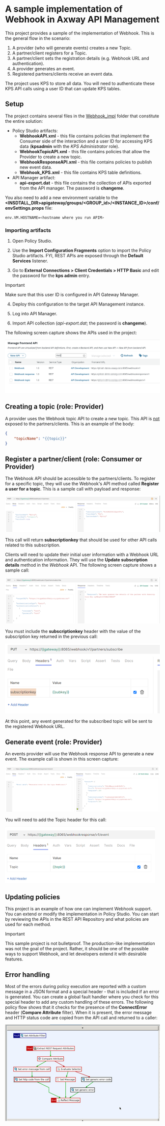 # A sample implementation of Webhook in Axway API Management

This project provides a sample of the implementation of Webhook. This is the general flow in the scenario:

1. A provider (who will generate events) creates a new Topic.
2. A partner/client registers for a Topic.
3. A partner/client sets the registration details (e.g. Webhook URL and authentication).
4. A provider generates an event.
5. Registered partners/clients receive an event data.

The project uses KPS to store all data. You will need to authenticate these KPS API calls using a user ID that can update KPS tables.

## Setup

The project contains several files in the [Webhook_impl](./Webhook_impl) folder that constitute the entire solution:

- Policy Studio artifacts:
  - **WebhookAPI.xml** - this file contains policies that implement the Consumer side of the interaction and a user ID for accessing KPS data (**kpsadmin** with the *KPS Administrator* role). 
  - **WebhookTopicAPI.xml** - this file contains policies that allow the Provider to create a new topic.
  - **WebhookResponseAPI.xml** - this file contains policies to publish new event data.
  - **Webhook_KPS.xml** - this file contains KPS table definitions.
- API Manager artifact:
  - **api-export.dat** - this file contains the collection of APIs exported from the API manager. The password is **changeme**.

You also need to add a new environment variable to the **<INSDTALL_DIR>apigateway/groups/<GROUP_id>/<INSTANCE_ID>/conf/envSettings.props** file:

```bash
env.VM.HOSTNAME=<hostname where you run APIM>
```

### Importing artifacts

1. Open Policy Studio. 

2. Use the **Import Configuration Fragments** option to import the Policy Studio artifacts. FYI, REST APIs are exposed through the **Default Services** listener.

3. Go to **External Connections > Client Credentials > HTTP Basic** and edit the password for the **kps admin** entry.  

> [!IMPORTANT]
>
> Make sure that this user ID is configured in API Gateway Manager.

   

4. Deploy this configuration to the target API Management instance.

5. Log into API Manager.

6. Import API collection (*api-export.dat*; the password is **changeme**).

The following screen capture shows the APIs used in the project:

![](./Images/One.png)

## Creating a topic (role: Provider)

A provider uses the Webhook topic API to create a new topic. This API is <u>not</u> exposed to the partners/clients. This is an example of the body:

```json
{
    "topicName": "{{topic}}"
}
```





## Register a partner/client (role: Consumer or Provider)

The Webhook API should be accessible to the partners/clients. To register for a specific topic, they will use the Webhook's API method called **Register a user for a topic**. This is a sample call with payload and response:

![](./Images/Two.png)

This call will return **subscriptionkey** that should be used for other API calls related to this subscription.

Clients will need to update their initial user information with a Webhook URL and authentication information. They will use the **Update subscription details** method in the *Webhook* API. The following screen capture shows a sample call:

![](./Images/three.png)

You must include the **subscriptionkey** header with the value of the subscription key returned in the previous call:

<img src="./Images/four.png" alt="four" style="zoom:67%;" />

At this point, any event generated for the subscribed topic will be sent to the registered Webhook URL.

## Generate event (role: Provider)

An events provider will use the Webhook response API to generate a new event. The example call is shown in this screen capture:

![](./Images/five.png)

You will need to add the Topic header for this call:

<img src="./Images/six.png" style="zoom:50%;" />



## Updating policies

This project is an example of how one can implement Webhook support. You can extend or modify the implementation in Policy Studio. You can start by reviewing the APIs in the REST API Repository and what policies are used for each method. 

> [!IMPORTANT]
>
> This sample project is not bulletproof. The production-like implementation was not the goal of the project. Rather, it should be one of the possible ways to support Webhook, and let developers extend it with desirable features.



## Error handling

Most of the errors during policy execution are reported with a custom message in a JSON format and a special header - that is included if an error is generated. You can create a global fault handler where you check for this special header to add any custom handling of these errors. The following policy flow shows that it checks for the presence of the **ConnectError** header (**Compare Attribute** filter). When it is present, the error message and HTTP status code are copied from the API call and returned to a caller:

<img src="./Images/seven.png" style="zoom:67%;" />